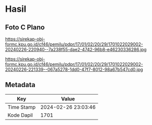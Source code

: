 # Hasil

## Foto C Plano

https://sirekap-obj-formc.kpu.go.id/cf46/pemilu/pdpr/17/01/02/20/29/1701022029002-20240226-220940--7a238f55-dae2-4742-96b8-e46230336286.jpg

https://sirekap-obj-formc.kpu.go.id/cf46/pemilu/pdpr/17/01/02/20/29/1701022029002-20240226-221339--067a5278-1dd0-47f7-8012-98a67b547cd0.jpg


## Metadata

| Key        | Value               |
| ---------- | ------------------- |
| Time Stamp | 2024-02-26 23:03:46 |
| Kode Dapil | 1701                |



